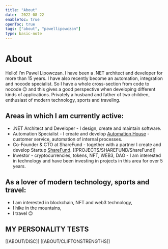 ```yaml
---
title: "About"
date:  2022-08-22
enableToc: true
openToc: true
tags: ["about", "pawellipowczan"]
type: basic-note
---
```

# About

Hello! I’m Pawel Lipowczan. I have been a .NET architect and developer for more than 15 years. I have also recently become an automation, integration and nocode specialist. So I have a whole cross-section from code to nocode 😉 and this gives a good perspective when developing different kinds of applications. Privately a husband and father of two children, enthusiast of modern technology, sports and traveling.
  
## Areas in which I am currently active:
- .NET Architect and Developer - I design, create and maintain software.  
- Automation Specialist - I create and develop [Automation House](https://automation.house) - customer service, automation of internal processes.  
- Co-Founder & CTO at ShareFund - together with a partner I create and develop Startup [ShareFund](https://sfundr.com). [[PROJECTS/SHAREFUND/ShareFund]]  
- Investor - cryptocurrencies, tokens, NFT, WEB3, DAO - I am interested in technology and have been investing in projects in this area for over 5 years.  

## As a lover of modern technology, sports and travel:  
- I am interested in blockchain, NFT and web3 technology,  
- I hike in the mountains,  
- I travel 😉

## MY PERSONALITY TESTS
[[ABOUT/DISC]]
[[ABOUT/CLIFTONSTRENGTHS]]